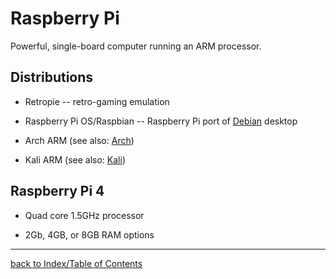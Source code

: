 # Raspberry Pi

Powerful, single-board computer running an ARM processor.


## Distributions

* Retropie -- retro-gaming emulation

* Raspberry Pi OS/Raspbian -- Raspberry Pi port of [Debian](Debian.md) desktop

* Arch ARM (see also: [Arch](Arch.md))

* Kali ARM (see also: [Kali](Kali.md))


## Raspberry Pi 4

* Quad core 1.5GHz processor

* 2Gb, 4GB, or 8GB RAM options

---

[back to Index/Table of Contents](index.md)

